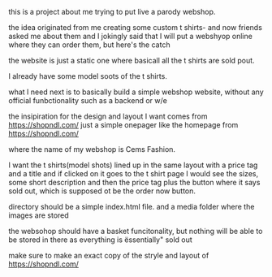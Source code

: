 this is a project about me trying to put live a parody webshop.

the idea originated from me creating some custom t shirts- and now friends asked me about them and I jokingly said that I will put a webshyop online where they can order them, but here's the catch

the website is just a static one where basicall all the t shirts are sold pout.

I already have some model soots of the t shirts.

what I need next is to basically build a simple webshop website, without any official funbctionality such as a backend or w/e

the insipiration for the design and layout I want comes from https://shopndl.com/
just a simple onepager like the homepage from https://shopndl.com/

where the name of my webshop is Cems Fashion.

I want the t shirts(model shots) lined up in the same layout with a price tag and a title
and if clicked on it goes to the t shirt page I would see the sizes, some short description and then the price tag plus the button where it says sold out, which is supposed ot be the order now button.

directory should be a simple index.html file.
and a media folder where the images are stored

the websohop should have a basket funcitonality, but nothing will be able to be stored in there as everything is ëssentially" sold out

make sure to make an exact copy of the stryle and layout of https://shopndl.com/
